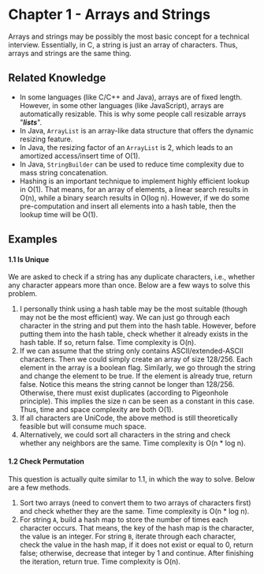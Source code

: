 # Chapter 1 - Arrays and Strings

Arrays and strings may be possibly the most basic concept for a technical interview. Essentially, in C, a string is just 
an array of characters. Thus, arrays and strings are the same thing.

## Related Knowledge

- In some languages (like C/C++ and Java), arrays are of fixed length.  However, in some other languages (like JavaScript), 
arrays are automatically resizable. This is why some people call resizable arrays "**_lists_**".
- In Java, `ArrayList` is an array-like data structure that offers the dynamic resizing feature.
- In Java, the resizing factor of an `ArrayList` is 2, which leads to an amortized access/insert time of O(1).
- In Java, `StringBuilder` can be used to reduce time complexity due to mass string concatenation.
- Hashing is an important technique to implement highly efficient lookup in O(1). That means, for an array of elements, 
a linear search results in O(n), while a binary search results in O(log n). However, if we do some pre-computation and 
insert all elements into a hash table, then the lookup time will be O(1).

## Examples

#### 1.1 Is Unique

We are asked to check if a string has any duplicate characters, i.e., whether any character appears more than once. Below 
are a few ways to solve this problem.

1. I personally think using a hash table may be the most suitable (though may not be the most efficient) way. We can just 
go through each character in the string and put them into the hash table. However, before putting them into the hash table, 
check whether it already exists in the hash table. If so, return false. Time complexity is O(n).
2. If we can assume that the string only contains ASCII/extended-ASCII characters. Then we could simply create an array 
of size 128/256. Each element in the array is a boolean flag. Similarly, we go through the string and change the element 
to be true. If the element is already true, return false. Notice this means the string cannot be longer than 128/256. 
Otherwise, there must exist duplicates (according to Pigeonhole principle). This implies the size n can be seen as a 
constant in this case. Thus, time and space complexity are both O(1).
3. If all characters are UniCode, the above method is still theoretically feasible but will consume much space.
4. Alternatively, we could sort all characters in the string and check whether any neighbors are the same. Time complexity
is O(n * log n).


#### 1.2 Check Permutation

This question is actually quite similar to 1.1, in which the way to solve. Below are a few methods.

1. Sort two arrays (need to convert them to two arrays of characters first) and check whether they are the same. Time 
complexity is O(n * log n).
2. For string `A`, build a hash map to store the number of times each character occurs. That means, the key of the hash 
map is the character, the value is an integer. For string `B`, iterate through each character, check the value in the 
hash map, if it does not exist or equal to 0, return false; otherwise, decrease that integer by 1 and continue. After 
finishing the iteration, return true. Time complexity is O(n).
